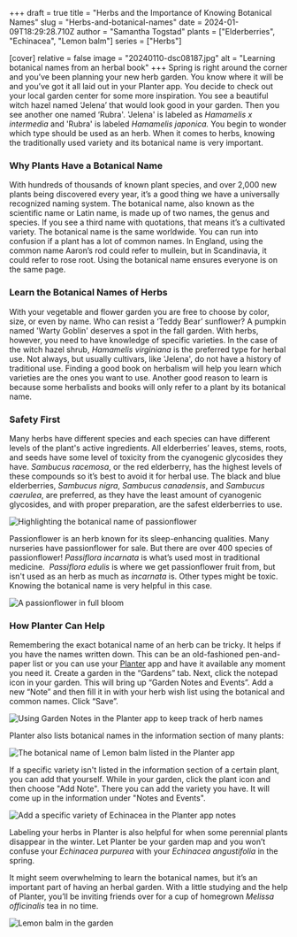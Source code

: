 +++
draft = true
title = "Herbs and the Importance of Knowing Botanical Names"
slug = "Herbs-and-botanical-names"
date = 2024-01-09T18:29:28.710Z
author = "Samantha Togstad"
plants = ["Elderberries", "Echinacea", "Lemon balm"]
series = ["Herbs"]

[cover]
relative = false
image = "20240110-dsc08187.jpg"
alt = "Learning botanical names from an herbal book"
+++
Spring is right around the corner and you’ve been planning your new herb garden. You know where it will be and you’ve got it all laid out in your Planter app. You decide to check out your local garden center for some more inspiration. You see a beautiful witch hazel named ‘Jelena’ that would look good in your garden. Then you see another one named ‘Rubra'. 'Jelena' is labeled as *Hamamelis x intermedia* and 'Rubra' is labeled *Hamamelis japonica.* You begin to wonder which type should be used as an herb. When it comes to herbs, knowing the traditionally used variety and its botanical name is very important. 

### Why Plants Have a Botanical Name

With hundreds of thousands of known plant species, and over 2,000 new plants being discovered every year, it’s a good thing we have a universally recognized naming system. The botanical name, also known as the scientific name or Latin name, is made up of two names, the genus and species. If you see a third name with quotations, that means it’s a cultivated variety. The botanical name is the same worldwide. You can run into confusion if a plant has a lot of common names. In England, using the common name Aaron’s rod could refer to mullein, but in Scandinavia, it could refer to rose root. Using the botanical name ensures everyone is on the same page.

### Learn the Botanical Names of Herbs

With your vegetable and flower garden you are free to choose by color, size, or even by name. Who can resist a ‘Teddy Bear’ sunflower? A pumpkin named 'Warty Goblin' deserves a spot in the fall garden.  With herbs, however, you need to have knowledge of specific varieties. In the case of the witch hazel shrub, *Hamamelis virginiana* is the preferred type for herbal use. Not always, but usually cultivars, like 'Jelena', do not have a history of traditional use. Finding a good book on herbalism will help you learn which varieties are the ones you want to use. Another good reason to learn is because some herbalists and books will only refer to a plant by its botanical name.

### Safety First

Many herbs have different species and each species can have different levels of the plant's active ingredients. All elderberries’ leaves, stems, roots, and seeds have some level of toxicity from the cyanogenic glycosides they have. *Sambucus racemosa*, or the red elderberry, has the highest levels of these compounds so it’s best to avoid it for herbal use. The black and blue elderberries, *Sambucus nigra*, *Sambucus canadensis*, and *Sambucus caerulea*, are preferred, as they have the least amount of cyanogenic glycosides, and with proper preparation, are the safest elderberries to use.

![Highlighting the botanical name of passionflower](passiflora.jpg)

Passionflower is an herb known for its sleep-enhancing qualities. Many nurseries have passionflower for sale. But there are over 400 species of passionflower! *Passiflora incarnata* is what’s used most in traditional medicine.  *Passiflora edulis* is where we get passionflower fruit from, but isn't used as an herb as much as *incarnata* is. Other types might be toxic. Knowing the botanical name is very helpful in this case.

![A passionflower in full bloom](passionflower2.jpg "A passionflower in full bloom")

### How Planter Can Help

Remembering the exact botanical name of an herb can be tricky. It helps if you have the names written down. This can be an old-fashioned pen-and-paper list or you can use your [Planter](https://planter.garden/) app and have it available any moment you need it. Create a garden in the “Gardens” tab. Next, click the notepad icon in your garden. This will bring up “Garden Notes and Events”. Add a new “Note” and then fill it in with your herb wish list using the botanical and common names. Click “Save”.  

![Using Garden Notes in the Planter app to keep track of herb names](screenshot-1-.png "Garden Notes help keep things organized")



Planter also lists botanical names in the information section of many plants:

![The botanical name of Lemon balm listed in the Planter app](screenshot-9-.png)





If a specific variety isn't listed in the information section of a certain plant, you can add that yourself. While in your garden, click the plant icon and then choose "Add Note". There you can add the variety you have. It will come up in the information under "Notes and Events".

![Add a specific variety of Echinacea in the Planter app notes](screenshot-8-.png)







Labeling your herbs in Planter is also helpful for when some perennial plants disappear in the winter. Let Planter be your garden map and you won’t confuse your *Echinacea purpurea* with your *Echinacea angustifolia* in the spring. 

It might seem overwhelming to learn the botanical names, but it’s an important part of having an herbal garden. With a little studying and the help of Planter, you’ll be inviting friends over for a cup of homegrown *Melissa officinalis* tea in no time.

![Lemon balm in the garden](lemonbalm2.jpg "Lemon balm, also known as *Melissa officinalis*")